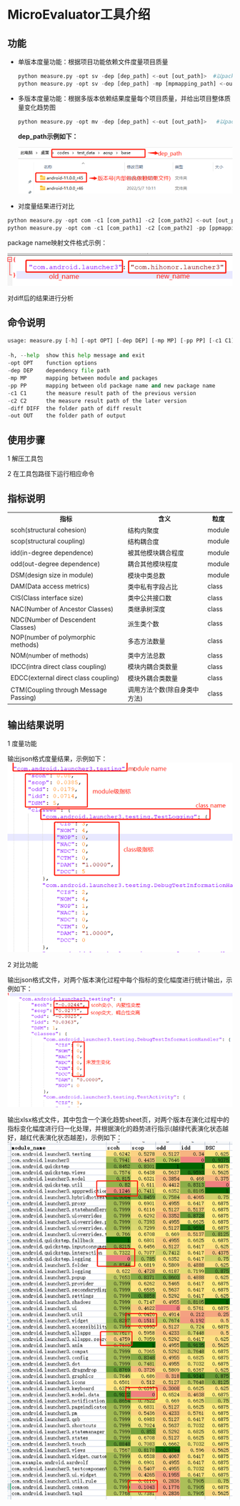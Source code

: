 # MicroEvaluator工具介绍

## 功能

- 单版本度量功能：根据项目功能依赖文件度量项目质量

     ```python
     python measure.py -opt sv -dep [dep_path] <-out [out_path]>  #以package为粒度计算
     python measure.py -opt sv -dep [dep_path] -mp [mpmapping_path] <-out [out_path]>   #以用户定义的粒度计算
     ```

+ 多版本度量功能：根据多版本依赖结果度量每个项目质量，并给出项目整体质量变化趋势图

  ```python
  python measure.py -opt mv -dep [dep_path] <-out [out_path]>   #以package为粒度计算,dep_path为所有版本依赖结果文件夹`
  ```

  **dep_path示例如下：**

  ![image-20220720113705869](.\image\dep_path.png)

+ 对度量结果进行对比

```python
python measure.py -opt com -c1 [com_path1] -c2 [com_path2] <-out [out_path]>    #对两个不同版本的度量结果进行对比(以最新版本的度量结果为基准)
python measure.py -opt com -c1 [com_path1] -c2 [com_path2] -pp [ppmapping_path]  <-out [out_path]>   #若新版本中的package name有变动，给出变动映射
```

  package name映射文件格式示例：

![image-20220314102614421](image\ppmapping.png)

对diff后的结果进行分析



## 命令说明

 ```python
 usage: measure.py [-h] [-opt OPT] [-dep DEP] [-mp MP] [-pp PP] [-c1 C1] [-c2 C2] [-diff DIFF] [-out OUT]
 
 -h, --help  show this help message and exit
 -opt OPT    function options
 -dep DEP    dependency file path
 -mp MP      mapping between module and packages
 -pp PP      mapping between old package name and new package name
 -c1 C1      the measure result path of the previous version
 -c2 C2      the measure result path of the later version
 -diff DIFF  the folder path of diff result
 -out OUT    the folder path of output
 ```

## 使用步骤

1 解压工具包

2 在工具包路径下运行相应命令

## 指标说明

<table>
   <tr>
      <th>指标</th>
      <th>含义</th>
      <th>粒度</th>
   </tr>
   <tr>
      <td>scoh(structural cohesion)</td>
      <td>结构内聚度</td>
      <td>module</td>
   </tr>
   <tr>
      <td>scop(structural coupling)</td>
      <td>结构耦合度</td>
      <td>module</td>
   </tr>
   <tr>
      <td>idd(in-degree dependence)</td>
      <td>被其他模块耦合程度</td>
      <td>module</td>
   </tr>
   <tr>
      <td>odd(out-degree dependence)</td>
      <td>耦合其他模块程度</td>
      <td>module</td>
   </tr>
   <tr>
      <td>DSM(design size in module)</td>
      <td>模块中类总数</td>
      <td>module</td>
   </tr>
   <tr>
      <td>DAM(Data access metrics)</td>
      <td>类中私有字段占比</td>
      <td>class</td>
   </tr>
   <tr>
      <td>CIS(Class interface size)</td>
      <td>类中公共接口数</td>
      <td>class</td>
   </tr>
   <tr>
      <td>NAC(Number of Ancestor Classes)</td>
      <td>类继承树深度</td>
      <td>class</td>
   </tr>
   <tr>
      <td>NDC(Number of Descendent Classes)</td>
      <td>派生类个数</td>
      <td>class</td>
   </tr>
   <tr>
      <td>NOP(number of polymorphic methods)</td>
      <td>多态方法数量</td>
      <td>class</td>
   </tr>
   <tr>
      <td>NOM(number of methods)</td>
      <td>类中方法总数</td>
      <td>class</td>
   </tr>
   <tr>
      <td>IDCC(intra direct class coupling)</td>
      <td>模块内耦合类数量</td>
      <td>class</td>
   </tr>
    <tr>
      <td>EDCC(external direct class coupling)</td>
      <td>模块外耦合类数量</td>
      <td>class</td>
   </tr>
   <tr>
      <td>CTM(Coupling through Message Passing)</td>
      <td>调用方法个数(除自身类中方法)</td>
      <td>class</td>
   </tr>
</table>

## 输出结果说明

1  度量功能

输出json格式度量结果，示例如下：
![img.png](image/measure_result.png)

2  对比功能

输出json格式文件，对两个版本演化过程中每个指标的变化幅度进行统计输出，示例如下：
![img.png](image/diff.png)

输出xlsx格式文件，其中包含一个演化趋势sheet页，对两个版本在演化过程中的指标变化幅度进行归一化处理，并根据演化的趋势进行指示(越绿代表演化状态越好，越红代表演化状态越差)，示例如下：
![img.png](image/hotmap.png)
